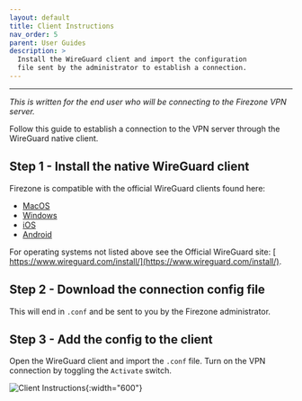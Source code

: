 ```yaml
---
layout: default
title: Client Instructions
nav_order: 5
parent: User Guides
description: >
  Install the WireGuard client and import the configuration
  file sent by the administrator to establish a connection.
---
```

---

_This is written for the end user who will be connecting
to the Firezone VPN server._

Follow this guide to establish a connection to the
VPN server through the WireGuard native client.

## Step 1 - Install the native WireGuard client

Firezone is compatible with the official WireGuard clients found here:

* [MacOS](https://itunes.apple.com/us/app/wireguard/id1451685025)
* [Windows](https://download.wireguard.com/windows-client/wireguard-installer.exe)
* [iOS](https://itunes.apple.com/us/app/wireguard/id1441195209)
* [Android](https://play.google.com/store/apps/details?id=com.wireguard.android)

For operating systems not listed above see the Official WireGuard site: [
https://www.wireguard.com/install/](https://www.wireguard.com/install/).

## Step 2 - Download the connection config file

This will end in `.conf` and be sent to you by the Firezone administrator.

## Step 3 - Add the config to the client

Open the WireGuard client and import the `.conf` file.
Turn on the VPN connection by toggling the `Activate` switch.

![Client Instructions]({{site.asset_urls.client_instructions}}){:width="600"}
